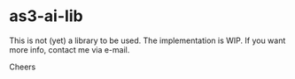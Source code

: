 as3-ai-lib
==========

This is not (yet) a library to be used.
The implementation is WIP.
If you want more info, contact me via e-mail.

Cheers